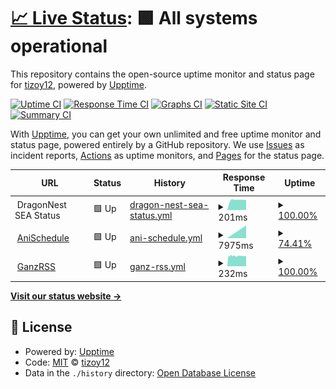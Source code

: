 # [📈 Live Status](https://tizoy12.github.io/GanzPinger/): <!--live status--> **🟩 All systems operational**

This repository contains the open-source uptime monitor and status page for [tizoy12](https://demo.upptime.js.org), powered by [Upptime](https://github.com/upptime/upptime).

[![Uptime CI](https://github.com/tizoy12/GanzPinger/workflows/Uptime%20CI/badge.svg)](https://github.com/tizoy12/GanzPinger/actions?query=workflow%3A%22Uptime+CI%22)
[![Response Time CI](https://github.com/tizoy12/GanzPinger/workflows/Response%20Time%20CI/badge.svg)](https://github.com/tizoy12/GanzPinger/actions?query=workflow%3A%22Response+Time+CI%22)
[![Graphs CI](https://github.com/tizoy12/GanzPinger/workflows/Graphs%20CI/badge.svg)](https://github.com/tizoy12/GanzPinger/actions?query=workflow%3A%22Graphs+CI%22)
[![Static Site CI](https://github.com/tizoy12/GanzPinger/workflows/Static%20Site%20CI/badge.svg)](https://github.com/tizoy12/GanzPinger/actions?query=workflow%3A%22Static+Site+CI%22)
[![Summary CI](https://github.com/tizoy12/GanzPinger/workflows/Summary%20CI/badge.svg)](https://github.com/tizoy12/GanzPinger/actions?query=workflow%3A%22Summary+CI%22)

With [Upptime](https://upptime.js.org), you can get your own unlimited and free uptime monitor and status page, powered entirely by a GitHub repository. We use [Issues](https://github.com/tizoy12/GanzPinger/issues) as incident reports, [Actions](https://github.com/tizoy12/GanzPinger/actions) as uptime monitors, and [Pages](https://demo.upptime.js.org) for the status page.

<!--start: status pages-->
<!-- This summary is generated by Upptime (https://github.com/upptime/upptime) -->
<!-- Do not edit this manually, your changes will be overwritten -->
<!-- prettier-ignore -->
| URL | Status | History | Response Time | Uptime |
| --- | ------ | ------- | ------------- | ------ |
| <img alt="" src="https://favicons.githubusercontent.com/null" height="13"> DragonNest SEA Status | 🟩 Up | [dragon-nest-sea-status.yml](https://github.com/tizoy12/GanzPinger/commits/HEAD/history/dragon-nest-sea-status.yml) | <details><summary><img alt="Response time graph" src="./graphs/dragon-nest-sea-status/response-time-week.png" height="20"> 201ms</summary><br><a href="https://tizoy12.github.io/GanzPinger/history/dragon-nest-sea-status"><img alt="Response time 201" src="https://img.shields.io/endpoint?url=https%3A%2F%2Fraw.githubusercontent.com%2Ftizoy12%2FGanzPinger%2FHEAD%2Fapi%2Fdragon-nest-sea-status%2Fresponse-time.json"></a><br><a href="https://tizoy12.github.io/GanzPinger/history/dragon-nest-sea-status"><img alt="24-hour response time 201" src="https://img.shields.io/endpoint?url=https%3A%2F%2Fraw.githubusercontent.com%2Ftizoy12%2FGanzPinger%2FHEAD%2Fapi%2Fdragon-nest-sea-status%2Fresponse-time-day.json"></a><br><a href="https://tizoy12.github.io/GanzPinger/history/dragon-nest-sea-status"><img alt="7-day response time 201" src="https://img.shields.io/endpoint?url=https%3A%2F%2Fraw.githubusercontent.com%2Ftizoy12%2FGanzPinger%2FHEAD%2Fapi%2Fdragon-nest-sea-status%2Fresponse-time-week.json"></a><br><a href="https://tizoy12.github.io/GanzPinger/history/dragon-nest-sea-status"><img alt="30-day response time 201" src="https://img.shields.io/endpoint?url=https%3A%2F%2Fraw.githubusercontent.com%2Ftizoy12%2FGanzPinger%2FHEAD%2Fapi%2Fdragon-nest-sea-status%2Fresponse-time-month.json"></a><br><a href="https://tizoy12.github.io/GanzPinger/history/dragon-nest-sea-status"><img alt="1-year response time 201" src="https://img.shields.io/endpoint?url=https%3A%2F%2Fraw.githubusercontent.com%2Ftizoy12%2FGanzPinger%2FHEAD%2Fapi%2Fdragon-nest-sea-status%2Fresponse-time-year.json"></a></details> | <details><summary><a href="https://tizoy12.github.io/GanzPinger/history/dragon-nest-sea-status">100.00%</a></summary><a href="https://tizoy12.github.io/GanzPinger/history/dragon-nest-sea-status"><img alt="All-time uptime 100.00%" src="https://img.shields.io/endpoint?url=https%3A%2F%2Fraw.githubusercontent.com%2Ftizoy12%2FGanzPinger%2FHEAD%2Fapi%2Fdragon-nest-sea-status%2Fuptime.json"></a><br><a href="https://tizoy12.github.io/GanzPinger/history/dragon-nest-sea-status"><img alt="24-hour uptime 100.00%" src="https://img.shields.io/endpoint?url=https%3A%2F%2Fraw.githubusercontent.com%2Ftizoy12%2FGanzPinger%2FHEAD%2Fapi%2Fdragon-nest-sea-status%2Fuptime-day.json"></a><br><a href="https://tizoy12.github.io/GanzPinger/history/dragon-nest-sea-status"><img alt="7-day uptime 100.00%" src="https://img.shields.io/endpoint?url=https%3A%2F%2Fraw.githubusercontent.com%2Ftizoy12%2FGanzPinger%2FHEAD%2Fapi%2Fdragon-nest-sea-status%2Fuptime-week.json"></a><br><a href="https://tizoy12.github.io/GanzPinger/history/dragon-nest-sea-status"><img alt="30-day uptime 100.00%" src="https://img.shields.io/endpoint?url=https%3A%2F%2Fraw.githubusercontent.com%2Ftizoy12%2FGanzPinger%2FHEAD%2Fapi%2Fdragon-nest-sea-status%2Fuptime-month.json"></a><br><a href="https://tizoy12.github.io/GanzPinger/history/dragon-nest-sea-status"><img alt="1-year uptime 100.00%" src="https://img.shields.io/endpoint?url=https%3A%2F%2Fraw.githubusercontent.com%2Ftizoy12%2FGanzPinger%2FHEAD%2Fapi%2Fdragon-nest-sea-status%2Fuptime-year.json"></a></details>
| <img alt="" src="https://favicons.githubusercontent.com/anischedule.ganzbot.repl.co" height="13"> [AniSchedule](https://AniSchedule.ganzbot.repl.co) | 🟩 Up | [ani-schedule.yml](https://github.com/tizoy12/GanzPinger/commits/HEAD/history/ani-schedule.yml) | <details><summary><img alt="Response time graph" src="./graphs/ani-schedule/response-time-week.png" height="20"> 7975ms</summary><br><a href="https://tizoy12.github.io/GanzPinger/history/ani-schedule"><img alt="Response time 7975" src="https://img.shields.io/endpoint?url=https%3A%2F%2Fraw.githubusercontent.com%2Ftizoy12%2FGanzPinger%2FHEAD%2Fapi%2Fani-schedule%2Fresponse-time.json"></a><br><a href="https://tizoy12.github.io/GanzPinger/history/ani-schedule"><img alt="24-hour response time 7975" src="https://img.shields.io/endpoint?url=https%3A%2F%2Fraw.githubusercontent.com%2Ftizoy12%2FGanzPinger%2FHEAD%2Fapi%2Fani-schedule%2Fresponse-time-day.json"></a><br><a href="https://tizoy12.github.io/GanzPinger/history/ani-schedule"><img alt="7-day response time 7975" src="https://img.shields.io/endpoint?url=https%3A%2F%2Fraw.githubusercontent.com%2Ftizoy12%2FGanzPinger%2FHEAD%2Fapi%2Fani-schedule%2Fresponse-time-week.json"></a><br><a href="https://tizoy12.github.io/GanzPinger/history/ani-schedule"><img alt="30-day response time 7975" src="https://img.shields.io/endpoint?url=https%3A%2F%2Fraw.githubusercontent.com%2Ftizoy12%2FGanzPinger%2FHEAD%2Fapi%2Fani-schedule%2Fresponse-time-month.json"></a><br><a href="https://tizoy12.github.io/GanzPinger/history/ani-schedule"><img alt="1-year response time 7975" src="https://img.shields.io/endpoint?url=https%3A%2F%2Fraw.githubusercontent.com%2Ftizoy12%2FGanzPinger%2FHEAD%2Fapi%2Fani-schedule%2Fresponse-time-year.json"></a></details> | <details><summary><a href="https://tizoy12.github.io/GanzPinger/history/ani-schedule">74.41%</a></summary><a href="https://tizoy12.github.io/GanzPinger/history/ani-schedule"><img alt="All-time uptime 74.41%" src="https://img.shields.io/endpoint?url=https%3A%2F%2Fraw.githubusercontent.com%2Ftizoy12%2FGanzPinger%2FHEAD%2Fapi%2Fani-schedule%2Fuptime.json"></a><br><a href="https://tizoy12.github.io/GanzPinger/history/ani-schedule"><img alt="24-hour uptime 74.41%" src="https://img.shields.io/endpoint?url=https%3A%2F%2Fraw.githubusercontent.com%2Ftizoy12%2FGanzPinger%2FHEAD%2Fapi%2Fani-schedule%2Fuptime-day.json"></a><br><a href="https://tizoy12.github.io/GanzPinger/history/ani-schedule"><img alt="7-day uptime 74.41%" src="https://img.shields.io/endpoint?url=https%3A%2F%2Fraw.githubusercontent.com%2Ftizoy12%2FGanzPinger%2FHEAD%2Fapi%2Fani-schedule%2Fuptime-week.json"></a><br><a href="https://tizoy12.github.io/GanzPinger/history/ani-schedule"><img alt="30-day uptime 74.41%" src="https://img.shields.io/endpoint?url=https%3A%2F%2Fraw.githubusercontent.com%2Ftizoy12%2FGanzPinger%2FHEAD%2Fapi%2Fani-schedule%2Fuptime-month.json"></a><br><a href="https://tizoy12.github.io/GanzPinger/history/ani-schedule"><img alt="1-year uptime 74.41%" src="https://img.shields.io/endpoint?url=https%3A%2F%2Fraw.githubusercontent.com%2Ftizoy12%2FGanzPinger%2FHEAD%2Fapi%2Fani-schedule%2Fuptime-year.json"></a></details>
| <img alt="" src="https://favicons.githubusercontent.com/ganzbot.up.railway.app" height="13"> [GanzRSS](https://ganzbot.up.railway.app/) | 🟩 Up | [ganz-rss.yml](https://github.com/tizoy12/GanzPinger/commits/HEAD/history/ganz-rss.yml) | <details><summary><img alt="Response time graph" src="./graphs/ganz-rss/response-time-week.png" height="20"> 232ms</summary><br><a href="https://tizoy12.github.io/GanzPinger/history/ganz-rss"><img alt="Response time 232" src="https://img.shields.io/endpoint?url=https%3A%2F%2Fraw.githubusercontent.com%2Ftizoy12%2FGanzPinger%2FHEAD%2Fapi%2Fganz-rss%2Fresponse-time.json"></a><br><a href="https://tizoy12.github.io/GanzPinger/history/ganz-rss"><img alt="24-hour response time 232" src="https://img.shields.io/endpoint?url=https%3A%2F%2Fraw.githubusercontent.com%2Ftizoy12%2FGanzPinger%2FHEAD%2Fapi%2Fganz-rss%2Fresponse-time-day.json"></a><br><a href="https://tizoy12.github.io/GanzPinger/history/ganz-rss"><img alt="7-day response time 232" src="https://img.shields.io/endpoint?url=https%3A%2F%2Fraw.githubusercontent.com%2Ftizoy12%2FGanzPinger%2FHEAD%2Fapi%2Fganz-rss%2Fresponse-time-week.json"></a><br><a href="https://tizoy12.github.io/GanzPinger/history/ganz-rss"><img alt="30-day response time 232" src="https://img.shields.io/endpoint?url=https%3A%2F%2Fraw.githubusercontent.com%2Ftizoy12%2FGanzPinger%2FHEAD%2Fapi%2Fganz-rss%2Fresponse-time-month.json"></a><br><a href="https://tizoy12.github.io/GanzPinger/history/ganz-rss"><img alt="1-year response time 232" src="https://img.shields.io/endpoint?url=https%3A%2F%2Fraw.githubusercontent.com%2Ftizoy12%2FGanzPinger%2FHEAD%2Fapi%2Fganz-rss%2Fresponse-time-year.json"></a></details> | <details><summary><a href="https://tizoy12.github.io/GanzPinger/history/ganz-rss">100.00%</a></summary><a href="https://tizoy12.github.io/GanzPinger/history/ganz-rss"><img alt="All-time uptime 100.00%" src="https://img.shields.io/endpoint?url=https%3A%2F%2Fraw.githubusercontent.com%2Ftizoy12%2FGanzPinger%2FHEAD%2Fapi%2Fganz-rss%2Fuptime.json"></a><br><a href="https://tizoy12.github.io/GanzPinger/history/ganz-rss"><img alt="24-hour uptime 100.00%" src="https://img.shields.io/endpoint?url=https%3A%2F%2Fraw.githubusercontent.com%2Ftizoy12%2FGanzPinger%2FHEAD%2Fapi%2Fganz-rss%2Fuptime-day.json"></a><br><a href="https://tizoy12.github.io/GanzPinger/history/ganz-rss"><img alt="7-day uptime 100.00%" src="https://img.shields.io/endpoint?url=https%3A%2F%2Fraw.githubusercontent.com%2Ftizoy12%2FGanzPinger%2FHEAD%2Fapi%2Fganz-rss%2Fuptime-week.json"></a><br><a href="https://tizoy12.github.io/GanzPinger/history/ganz-rss"><img alt="30-day uptime 100.00%" src="https://img.shields.io/endpoint?url=https%3A%2F%2Fraw.githubusercontent.com%2Ftizoy12%2FGanzPinger%2FHEAD%2Fapi%2Fganz-rss%2Fuptime-month.json"></a><br><a href="https://tizoy12.github.io/GanzPinger/history/ganz-rss"><img alt="1-year uptime 100.00%" src="https://img.shields.io/endpoint?url=https%3A%2F%2Fraw.githubusercontent.com%2Ftizoy12%2FGanzPinger%2FHEAD%2Fapi%2Fganz-rss%2Fuptime-year.json"></a></details>

<!--end: status pages-->

[**Visit our status website →**](https://tizoy12.github.io/GanzPinger/)

## 📄 License

- Powered by: [Upptime](https://github.com/upptime/upptime)
- Code: [MIT](./LICENSE) © [tizoy12](https://demo.upptime.js.org)
- Data in the `./history` directory: [Open Database License](https://opendatacommons.org/licenses/odbl/1-0/)
